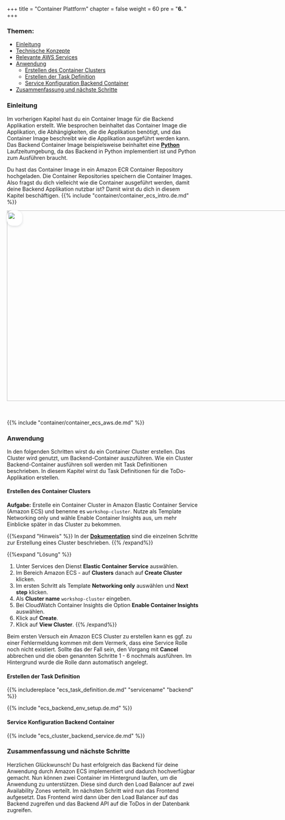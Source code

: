 +++
title = "Container Plattform"
chapter = false
weight = 60
pre = "<b>6. </b>"
+++

### Themen:
- [Einleitung](#einleitung)
- [Technische Konzepte](#technische-konzepte)
- [Relevante AWS Services](#relevante-aws-services)
- [Anwendung](#anwendung)
  - [Erstellen des Container Clusters](#erstellen-des-container-clusters)
  - [Erstellen der Task Definition](#erstellen-der-task-definition)
  - [Service Konfiguration Backend Container](#service-konfiguration-backend-container)
- [Zusammenfassung und nächste Schritte](#zusammenfassung-und-nächste-schritte)


### Einleitung
Im vorherigen Kapitel hast du ein Container Image für die Backend Applikation erstellt. Wie besprochen beinhaltet das Container Image die Applikation, die Abhängigkeiten, die die Applikation benötigt, und das Container Image beschreibt wie die Applikation ausgeführt werden kann. Das Backend Container Image beispielsweise beinhaltet eine **[Python](https://de.wikipedia.org/wiki/Python_(Programmiersprache))** Laufzeitumgebung, da das Backend in Python implementiert ist und Python zum Ausführen braucht. 

Du hast das Container Image in ein Amazon ECR Container Repository hochgeladen. Die Container Repositories speichern die Container Images. Also fragst du dich vielleicht wie die Container ausgeführt werden, damit deine Backend Applikation nutzbar ist? Damit wirst du dich in diesem Kapitel beschäftigen.
{{% include "container/container_ecs_intro.de.md" %}}

<style>

.img-comp-container {
  position: relative;
  height: 500px; /*should be the same height as the images*/
  box-sizing: border-box;
}

.img-comp-img {
  position: absolute;
  width: auto;
  height: auto;
  overflow: hidden;
  box-sizing: border-box;
}

.img-comp-img img {
  display: block;
  vertical-align: middle;
  box-sizing: border-box;
}

.img-comp-slider {
  position: absolute;
  z-index: 9;
  cursor: ew-resize;
  /*set the appearance of the slider:*/
  width: 40px;
  height: 40px;
  background-color: white;
  border-radius: 15px;
  box-sizing: border-box;
  box-shadow: 0px 2px 6px hsla(210, 50%, 10%, 0.15);
}

.img-comp-overlay{
    box-sizing: border-box;
}
</style>

<div class="img-comp-container">
  <div  class="img-comp-img">
    <img style="max-width:830px;" src="/images/container_orchester_l.svg" width="830" height="500">
  </div>
  <div id="slider-handle" class="img-comp-slider">
  <img style="margin:0;padding-top:6px;padding-bottom:6px; padding-left:3.5px;padding-right:3.5px;cursor: ew-resize;" src="/images/comparison_icon.svg">
  </div>
  <div class="img-comp-img img-comp-overlay">
    <img style="max-width:830px;" src="/images/orchester.svg" width="830" height="500">
  </div>
</div>



<script type="text/javascript">
function compareImages(img) {
    var slider, img, clicked = 0, w, h;
    /* Get the width and height of the img element */
    w = img.offsetWidth;
    h = img.offsetHeight;
    /* Set the width of the img element to 50%: */
    img.style.width = (w / 2) + "px";
    /* Create slider: */
    console.dir(document == null);
   // slider = document.createElement("DIV");
    slider = document.getElementById("slider-handle");
   // slider.setAttribute("class", "img-comp-slider");
    /* Insert slider */
    //img.parentElement.insertBefore(slider, img);
    /* Position the slider in the middle: */
    slider.style.top = (h / 2) - (slider.offsetHeight / 2) + "px";
    slider.style.left = (w / 2) - (slider.offsetWidth / 2) + "px";
    /* Execute a function when the mouse button is pressed: */
    slider.addEventListener("mousedown", slideReady);
    /* And another function when the mouse button is released: */
    window.addEventListener("mouseup", slideFinish);
    /* Or touched (for touch screens: */
    slider.addEventListener("touchstart", slideReady);
    /* And released (for touch screens: */
    window.addEventListener("touchend", slideFinish);
    function slideReady(e) {
        /* Prevent any other actions that may occur when moving over the image: */
        e.preventDefault();
        /* The slider is now clicked and ready to move: */
        clicked = 1;
        /* Execute a function when the slider is moved: */
        window.addEventListener("mousemove", slideMove);
        window.addEventListener("touchmove", slideMove);
    }
    function slideFinish() {
        /* The slider is no longer clicked: */
        clicked = 0;
    }
    function slideMove(e) {
        var pos;
        /* If the slider is no longer clicked, exit this function: */
        if (clicked == 0) return false;
        /* Get the cursor's x position: */
        pos = getCursorPos(e)
        /* Prevent the slider from being positioned outside the image: */
        if (pos < 0) pos = 0;
        if (pos > w) pos = w;
        /* Execute a function that will resize the overlay image according to the cursor: */
        slide(pos);
    }
    function getCursorPos(e) {
        var a, x = 0;
        e = (e.changedTouches) ? e.changedTouches[0] : e;
        /* Get the x positions of the image: */
        a = img.getBoundingClientRect();
        /* Calculate the cursor's x coordinate, relative to the image: */
        x = e.pageX - a.left;
        /* Consider any page scrolling: */
        x = x - window.pageXOffset;
        return x;
    }
    function slide(x) {
        /* Resize the image: */
        img.style.width = x + "px";
        /* Position the slider: */
        slider.style.left = img.offsetWidth - (slider.offsetWidth / 2) + "px";
    }
}

var x, i;
/* Find all elements with an "overlay" class: */
x = document.getElementsByClassName("img-comp-overlay");
for (i = 0; i < x.length; i++) {
    /* Once for each "overlay" element:
    pass the "overlay" element as a parameter when executing the compareImages function: */
    compareImages(x[i]);

}
</script>

<br>
<br>

{{% include "container/container_ecs_aws.de.md" %}}


### Anwendung
In den folgenden Schritten wirst du ein Container Cluster erstellen. Das Cluster wird genutzt, um Backend-Container auszuführen. Wie ein Cluster Backend-Container ausführen soll werden mit Task Definitionen beschrieben. In diesem Kapitel wirst du Task Definitionen für die ToDo-Applikation erstellen.

#### Erstellen des Container Clusters

**Aufgabe:**
Erstelle ein Container Cluster in Amazon Elastic Container Service (Amazon ECS) und benenne es ``workshop-cluster``. Nutze als Template Networking only und wähle Enable Container Insights aus, um mehr Einblicke später in das Cluster zu bekommen.

{{%expand "Hinweis" %}}
In der **[Dokumentation](https://docs.aws.amazon.com/de_de/AmazonECS/latest/developerguide/create_cluster.html  )** sind die einzelnen Schritte zur Erstellung eines Cluster beschrieben.
{{% /expand%}}

{{%expand "Lösung" %}}
1. Unter Services den Dienst **Elastic Container Service** auswählen.
2. Im Bereich Amazon ECS -  auf **Clusters** danach auf **Create Cluster** klicken.
3. Im ersten Schritt als Template **Networking only** auswählen und **Next step** klicken.
4. Als **Cluster name** ``workshop-cluster`` eingeben.
5. Bei CloudWatch Container Insights die Option **Enable Container Insights** auswählen.
6. Klick auf **Create**.
7. Klick auf **View Cluster**.
{{% /expand%}}
<!-- Fix this with shortcodes -->
<div class="notices note">

Beim ersten Versuch ein Amazon ECS Cluster zu erstellen kann es ggf. zu einer Fehlermeldung kommen mit dem Vermerk, dass eine Service Rolle noch nicht existiert. Sollte das der Fall sein, den Vorgang mit **Cancel** abbrechen und die oben genannten Schritte 1 - 6 nochmals ausführen. Im Hintergrund wurde die Rolle dann automatisch angelegt.

</div>

#### Erstellen der Task Definition 

{{% includereplace "ecs_task_definition.de.md" "servicename" "backend" %}}

{{% include "ecs_backend_env_setup.de.md" %}}

#### Service Konfiguration Backend Container

{{% include "ecs_cluster_backend_service.de.md" %}}

### Zusammenfassung und nächste Schritte 
Herzlichen Glückwunsch! Du hast erfolgreich das Backend für deine Anwendung durch Amazon ECS implementiert und dadurch hochverfügbar gemacht. Nun können zwei Container im Hintergrund laufen, um die Anwendung zu unterstützen. Diese sind durch den Load Balancer auf zwei Availability Zones verteilt. Im nächsten Schritt wird nun das Frontend aufgesetzt. Das Frontend wird dann über den Load Balancer auf das Backend zugreifen und das Backend API auf die ToDos in der Datenbank zugreifen.